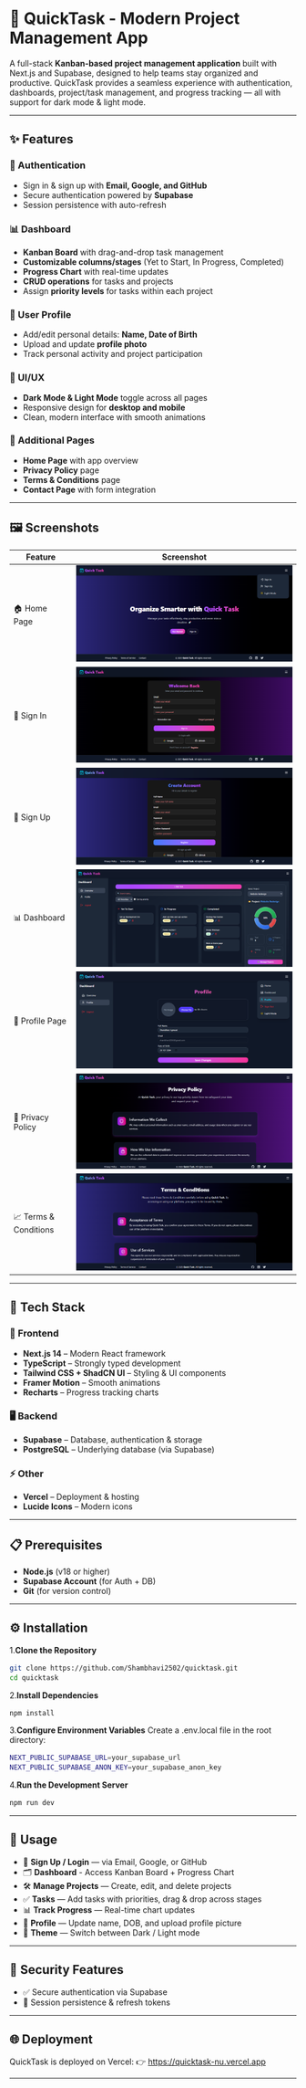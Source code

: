 # 🚀 QuickTask -  Modern Project Management App  


A full-stack **Kanban-based project management application** built with Next.js and Supabase, designed to help teams stay organized and productive. QuickTask provides a seamless experience with authentication, dashboards, project/task management, and progress tracking — all with support for dark mode & light mode.

---

## ✨ Features  

### 🔐 Authentication  
- Sign in & sign up with **Email, Google, and GitHub**  
- Secure authentication powered by **Supabase**  
- Session persistence with auto-refresh  

### 📊 Dashboard  
- **Kanban Board** with drag-and-drop task management  
- **Customizable columns/stages** (Yet to Start, In Progress, Completed)  
- **Progress Chart** with real-time updates  
- **CRUD operations** for tasks and projects  
- Assign **priority levels** for tasks within each project  

### 👤 User Profile  
- Add/edit personal details: **Name, Date of Birth**  
- Upload and update **profile photo**  
- Track personal activity and project participation  

### 🎨 UI/UX  
- **Dark Mode & Light Mode** toggle across all pages  
- Responsive design for **desktop and mobile**  
- Clean, modern interface with smooth animations  

### 📑 Additional Pages  
- **Home Page** with app overview  
- **Privacy Policy** page  
- **Terms & Conditions** page  
- **Contact Page** with form integration  

---

## 🖼️ Screenshots  

| Feature              | Screenshot |
|-----------------------|------------|
| 🏠 Home Page         | ![Home](./screenshots/home.PNG) |
| 🔑 Sign In           | ![Auth](./screenshots/sign%20in.PNG ) |
| 🔐 Sign Up           | ![Auth](./screenshots/sign%20up.PNG ) |
| 📊 Dashboard         | ![Dashboard](./screenshots/dashboard%201.png) |
| 👤 Profile Page      | ![Profile](./screenshots/profile.PNG) |
| 📑 Privacy Policy    | ![Privacy Policy](./screenshots/privacy.png) |
| 📈 Terms & Conditions| ![Terms](./screenshots/terms.png) |


---

## 🚀 Tech Stack  

### 🎨 Frontend
- **Next.js 14** – Modern React framework  
- **TypeScript** – Strongly typed development  
- **Tailwind CSS + ShadCN UI** – Styling & UI components  
- **Framer Motion** – Smooth animations  
- **Recharts** – Progress tracking charts

### 🖥 Backend
- **Supabase** – Database, authentication & storage  
- **PostgreSQL** – Underlying database (via Supabase)  

### ⚡ Other
- **Vercel** – Deployment & hosting  
- **Lucide Icons** – Modern icons  

---

## 📋 Prerequisites  

- **Node.js** (v18 or higher)  
- **Supabase Account** (for Auth + DB)  
- **Git** (for version control)  

---

## ⚙️ Installation  

1.**Clone the Repository**  
```bash
git clone https://github.com/Shambhavi2502/quicktask.git
cd quicktask
```
2.**Install Dependencies**
```bash
npm install
```
3.**Configure Environment Variables**
Create a .env.local file in the root directory:
```bash
NEXT_PUBLIC_SUPABASE_URL=your_supabase_url
NEXT_PUBLIC_SUPABASE_ANON_KEY=your_supabase_anon_key
```
4.**Run the Development Server**
```bash
npm run dev
```
---

## 📱 Usage

- 🔑 **Sign Up / Login** — via Email, Google, or GitHub
- 🗂 **Dashboard** - Access Kanban Board + Progress Chart
- 🛠 **Manage Projects** — Create, edit, and delete projects
- ✅ **Tasks** — Add tasks with priorities, drag & drop across stages
- 📊 **Track Progress** — Real-time chart updates
- 👤 **Profile** — Update name, DOB, and upload profile picture
- 🌙 **Theme** — Switch between Dark / Light mode

---

## 🔐 Security Features

- ✅ Secure authentication via Supabase
- 🔄 Session persistence & refresh tokens

---

## 🌐 Deployment

QuickTask is deployed on Vercel:
👉 https://quicktask-nu.vercel.app

----
